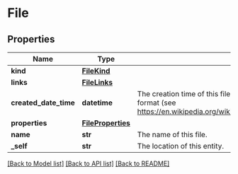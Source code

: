 # File

## Properties
Name | Type | Description | Notes
------------ | ------------- | ------------- | -------------
**kind** | [**FileKind**](FileKind.md) |  | [optional] 
**links** | [**FileLinks**](FileLinks.md) |  | [optional] 
**created_date_time** | **datetime** | The creation time of this file.  The time stamp is encoded as ISO 8601 date and time format  (see https://en.wikipedia.org/wiki/ISO_8601#Combined_date_and_time_representations). | [optional] 
**properties** | [**FileProperties**](FileProperties.md) |  | [optional] 
**name** | **str** | The name of this file. | [optional] 
**_self** | **str** | The location of this entity. | [optional] 

[[Back to Model list]](../README.md#documentation-for-models) [[Back to API list]](../README.md#documentation-for-api-endpoints) [[Back to README]](../README.md)

